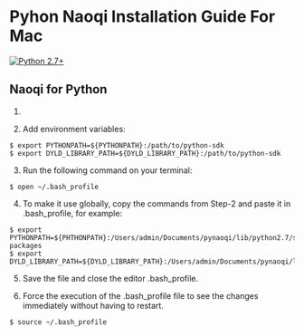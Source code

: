 # Pyhon Naoqi Installation Guide For Mac

<div align="left">

<a href="https://www.python.org/downloads/"><img alt="Python 2.7+" src="https://img.shields.io/badge/python-2.7+-yellow.svg" /></a>


## Naoqi for Python

1.

2. Add environment variables:

```
$ export PYTHONPATH=${PYTHONPATH}:/path/to/python-sdk
$ export DYLD_LIBRARY_PATH=${DYLD_LIBRARY_PATH}:/path/to/python-sdk
```

3. Run the following command on your terminal:

``` 
$ open ~/.bash_profile 
```

4. To make it use globally, copy the commands from Step-2 and paste it in .bash_profile, for example: 

```
$ export PYTHONPATH=${PHTHONPATH}:/Users/admin/Documents/pynaoqi/lib/python2.7/site-packages
$ export DYLD_LIBRARY_PATH=${DYLD_LIBRARY_PATH}:/Users/admin/Documents/pynaoqi/lib
```


5. Save the file and close the editor .bash_profile.

6. Force the execution of the .bash_profile file to see the changes immediately without having to restart.

``` 
$ source ~/.bash_profile 
```
